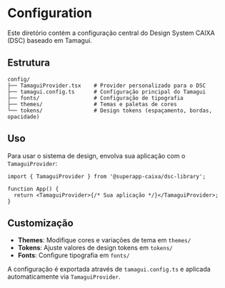 # Configuration

Este diretório contém a configuração central do Design System CAIXA (DSC) baseado em Tamagui.

## Estrutura

```
config/
├── TamaguiProvider.tsx    # Provider personalizado para o DSC
├── tamagui.config.ts      # Configuração principal do Tamagui
├── fonts/                 # Configuração de tipografia
├── themes/                # Temas e paletas de cores
└── tokens/                # Design tokens (espaçamento, bordas, opacidade)
```

## Uso

Para usar o sistema de design, envolva sua aplicação com o `TamaguiProvider`:

```tsx
import { TamaguiProvider } from '@superapp-caixa/dsc-library';

function App() {
  return <TamaguiProvider>{/* Sua aplicação */}</TamaguiProvider>;
}
```

## Customização

- **Themes**: Modifique cores e variações de tema em `themes/`
- **Tokens**: Ajuste valores de design tokens em `tokens/`
- **Fonts**: Configure tipografia em `fonts/`

A configuração é exportada através de `tamagui.config.ts` e aplicada automaticamente via `TamaguiProvider`.
